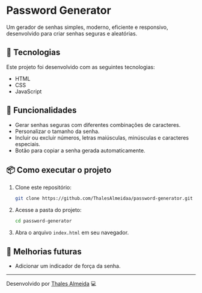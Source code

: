 # Password Generator

Um gerador de senhas simples, moderno, eficiente e responsivo, desenvolvido para criar senhas seguras e aleatórias.

## 🚀 Tecnologias

Este projeto foi desenvolvido com as seguintes tecnologias:

- HTML
- CSS
- JavaScript

## 🎯 Funcionalidades

- Gerar senhas seguras com diferentes combinações de caracteres.
- Personalizar o tamanho da senha.
- Incluir ou excluir números, letras maiúsculas, minúsculas e caracteres especiais.
- Botão para copiar a senha gerada automaticamente.

## 📦 Como executar o projeto

1. Clone este repositório:
   ```sh
   git clone https://github.com/ThalesAlmeidaa/password-generator.git
   ```
2. Acesse a pasta do projeto:
   ```sh
   cd password-generator
   ```
3. Abra o arquivo `index.html` em seu navegador.

## 📌 Melhorias futuras

- Adicionar um indicador de força da senha.

---

Desenvolvido por [Thales Almeida](https://github.com/ThalesAlmeidaa) 💻

